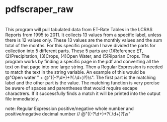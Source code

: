 # pdfscraper_raw
#
This program will pull tabulated data from ET-Rate Tables in the LCRAS Reports from 1995 to 2011.
It collects 13 values from a specific label, unless there is 12 values only.  These 13 values are 
the monthly values and the sum total of the months. For this specific program I have divided the parts 
for collection into 5 different parts. These 5 parts are (1)Reference ET, (2)Precipitation, (3)Crops, (4)Open Water,
and (5)Riparian Crops. The program works by finding a specific page in the pdf and converting all the text 
on that page into one large string. Then a Regular Expression is needed to match the text in the string 
variable. An example of this would be @"Open water " + @"((\-?\d+)+?(\.\d+)?)\s".  The first part is the matching
label and the other part is the value. The matching function is very percise be aware of spaces and parentheses
that would require escape charactrers. If it successfully finds a match it will be printed into the output file 
immediately. 

note:
Regular Expression positive/negative whole number and positive/negative decimal number
// @"((\-?\d+)+?(\.\d+)?)\s"

